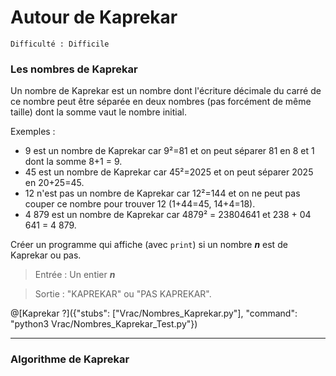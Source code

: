# Autour de Kaprekar
`Difficulté : Difficile`

### Les nombres de Kaprekar

Un nombre de Kaprekar est un nombre dont l'écriture décimale du carré de ce nombre peut être séparée en deux nombres (pas forcément de même taille) dont la somme vaut le nombre initial.

Exemples :
+ 9 est un nombre de Kaprekar car 9²=81 et on peut séparer 81 en 8 et 1 dont la somme 8+1 = 9.
+ 45 est un nombre de Kaprekar car 45²=2025 et on peut séparer 2025 en 20+25=45.
+ 12 n'est pas un nombre de Kaprekar car 12²=144 et on ne peut pas couper ce nombre pour trouver 12 (1+44=45, 14+4=18).
+ 4 879 est un nombre de Kaprekar car 4879² = 23804641 et 238 + 04 641 = 4 879.

Créer un programme qui affiche (avec `print`) si un nombre ***n*** est de Kaprekar ou pas.

> Entrée : Un entier ***n***

> Sortie : "KAPREKAR" ou "PAS KAPREKAR".

@[Kaprekar ?]({"stubs": ["Vrac/Nombres_Kaprekar.py"], "command": "python3 Vrac/Nombres_Kaprekar_Test.py"})

---

### Algorithme de Kaprekar
